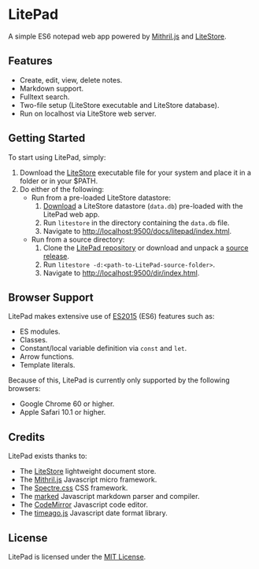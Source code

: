 # LitePad

A simple ES6 notepad web app powered by [Mithril.js][mithril] and [LiteStore][litestore].

## Features

* Create, edit, view, delete notes.
* Markdown support.
* Fulltext search.
* Two-file setup (LiteStore executable and LiteStore database).
* Run on localhost via LiteStore web server.

## Getting Started

To start using LitePad, simply:

1. Download the [LiteStore][litestore] executable file for your system and place it in a folder or in your $PATH.
2. Do either of the following:
    * Run from a pre-loaded LiteStore datastore:
      1. [Download][release] a LiteStore datastore (`data.db`) pre-loaded with the LitePad web app.
      2. Run `litestore` in the directory containing the `data.db` file.
      3. Navigate to <http://localhost:9500/docs/litepad/index.html>.
    * Run from a source directory:
      1. Clone the [LitePad repository][repo] or download and unpack a [source release][release].
      2. Run `litestore -d:<path-to-LitePad-source-folder>`.
      3. Navigate to <http://localhost:9500/dir/index.html>.

## Browser Support

LitePad makes extensive use of [ES2015][es2015] (ES6) features such as:

* ES modules.
* Classes.
* Constant/local variable definition via `const` and `let`.
* Arrow functions.
* Template literals.

Because of this, LitePad is currently only supported by the following browsers:

* Google Chrome 60 or higher.
* Apple Safari 10.1 or higher.

## Credits

LitePad exists thanks to:

* The [LiteStore][litestore] lightweight document store.
* The [Mithril.js][mithril] Javascript micro framework.
* The [Spectre.css][spectre] CSS framework.
* The [marked][marked] Javascript markdown parser and compiler.
* The [CodeMirror][codemirror] Javascript code editor.
* The [timeago.js][timeago] Javascript date format library.

## License

LitePad is licensed under the [MIT License][license].

[mithril]:https://mithril.js.org/
[litestore]:https://h3rald.com/litestore/
[repo]:https://github.com/h3rald/litepad
[release]:https://github.com/h3rald/litepad/releases
[license]:https://github.com/h3rald/litepad/blob/master/LICENSE
[spectre]:https://picturepan2.github.io/spectre/index.html
[codemirror]:http://codemirror.net/
[timeago]:http://timeago.org/
[marked]:https://github.com/chjj/marked
[es2015]:http://www.ecma-international.org/ecma-262/6.0/
